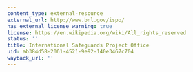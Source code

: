 ```yaml
---
content_type: external-resource
external_url: http://www.bnl.gov/ispo/
has_external_license_warning: true
license: https://en.wikipedia.org/wiki/All_rights_reserved
status: ''
title: International Safeguards Project Office
uid: ab384d58-2061-4521-9e92-140e3467c704
wayback_url: ''
---
```

